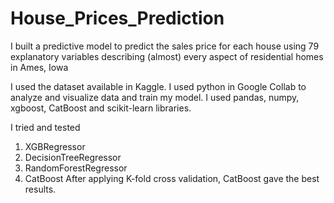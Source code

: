 # House_Prices_Prediction
I built a predictive model to predict the sales price for each house using 79 explanatory variables describing (almost) every aspect of residential homes in Ames, Iowa

I used the dataset available in Kaggle. I used python in Google Collab to analyze and visualize data and train my model. I used pandas, numpy, xgboost, CatBoost and scikit-learn libraries.

I tried and tested

1. XGBRegressor
2. DecisionTreeRegressor
3. RandomForestRegressor
4. CatBoost
 After applying K-fold cross validation, CatBoost gave the best results. 
